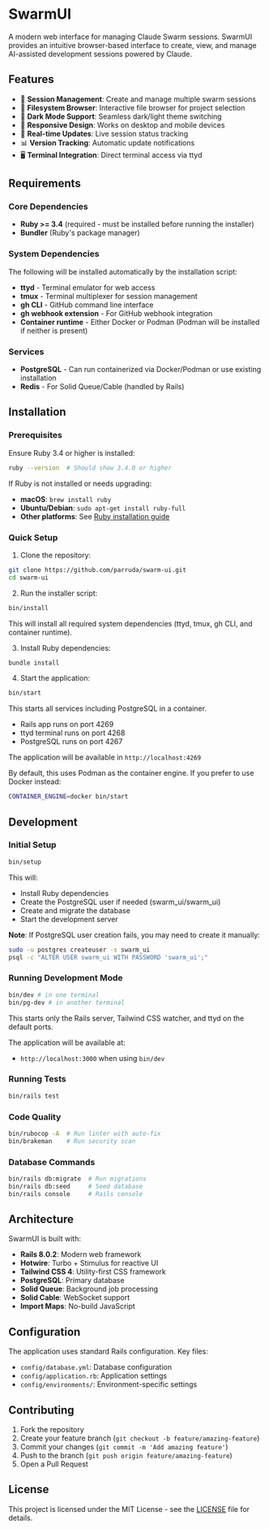 # SwarmUI

A modern web interface for managing Claude Swarm sessions. SwarmUI provides an intuitive browser-based interface to create, view, and manage AI-assisted development sessions powered by Claude.

## Features

- 🚀 **Session Management**: Create and manage multiple swarm sessions
- 📁 **Filesystem Browser**: Interactive file browser for project selection
- 🎨 **Dark Mode Support**: Seamless dark/light theme switching
- 📱 **Responsive Design**: Works on desktop and mobile devices
- 🔄 **Real-time Updates**: Live session status tracking
- 📊 **Version Tracking**: Automatic update notifications
- 🖥️ **Terminal Integration**: Direct terminal access via ttyd

## Requirements

### Core Dependencies
- **Ruby >= 3.4** (required - must be installed before running the installer)
- **Bundler** (Ruby's package manager)

### System Dependencies
The following will be installed automatically by the installation script:
- **ttyd** - Terminal emulator for web access
- **tmux** - Terminal multiplexer for session management
- **gh CLI** - GitHub command line interface
- **gh webhook extension** - For GitHub webhook integration
- **Container runtime** - Either Docker or Podman (Podman will be installed if neither is present)

### Services
- **PostgreSQL** - Can run containerized via Docker/Podman or use existing installation
- **Redis** - For Solid Queue/Cable (handled by Rails)

## Installation

### Prerequisites
Ensure Ruby 3.4 or higher is installed:
```bash
ruby --version  # Should show 3.4.0 or higher
```

If Ruby is not installed or needs upgrading:
- **macOS**: `brew install ruby`
- **Ubuntu/Debian**: `sudo apt-get install ruby-full`
- **Other platforms**: See [Ruby installation guide](https://www.ruby-lang.org/en/documentation/installation/)

### Quick Setup

1. Clone the repository:
```bash
git clone https://github.com/parruda/swarm-ui.git
cd swarm-ui
```

2. Run the installer script:
```bash
bin/install
```
This will install all required system dependencies (ttyd, tmux, gh CLI, and container runtime).

3. Install Ruby dependencies:
```bash
bundle install
```

4. Start the application:

```bash
bin/start
```
This starts all services including PostgreSQL in a container.
- Rails app runs on port 4269
- ttyd terminal runs on port 4268
- PostgreSQL runs on port 4267

The application will be available in `http://localhost:4269`

By default, this uses Podman as the container engine. If you prefer to use Docker instead:
```bash
CONTAINER_ENGINE=docker bin/start
```

## Development

### Initial Setup
```bash
bin/setup
```
This will:
- Install Ruby dependencies
- Create the PostgreSQL user if needed (swarm_ui/swarm_ui)
- Create and migrate the database
- Start the development server

**Note**: If PostgreSQL user creation fails, you may need to create it manually:
```bash
sudo -u postgres createuser -s swarm_ui
psql -c "ALTER USER swarm_ui WITH PASSWORD 'swarm_ui';"
```

### Running Development Mode
```bash
bin/dev # in one terminal
bin/pg-dev # in another terminal
```
This starts only the Rails server, Tailwind CSS watcher, and ttyd on the default ports.

The application will be available at:
- `http://localhost:3000` when using `bin/dev`


### Running Tests

```bash
bin/rails test
```

### Code Quality

```bash
bin/rubocop -A  # Run linter with auto-fix
bin/brakeman    # Run security scan
```

### Database Commands

```bash
bin/rails db:migrate  # Run migrations
bin/rails db:seed     # Seed database
bin/rails console     # Rails console
```

## Architecture

SwarmUI is built with:

- **Rails 8.0.2**: Modern web framework
- **Hotwire**: Turbo + Stimulus for reactive UI
- **Tailwind CSS 4**: Utility-first CSS framework
- **PostgreSQL**: Primary database
- **Solid Queue**: Background job processing
- **Solid Cable**: WebSocket support
- **Import Maps**: No-build JavaScript

## Configuration

The application uses standard Rails configuration. Key files:

- `config/database.yml`: Database configuration
- `config/application.rb`: Application settings
- `config/environments/`: Environment-specific settings

## Contributing

1. Fork the repository
2. Create your feature branch (`git checkout -b feature/amazing-feature`)
3. Commit your changes (`git commit -m 'Add amazing feature'`)
4. Push to the branch (`git push origin feature/amazing-feature`)
5. Open a Pull Request

## License

This project is licensed under the MIT License - see the [LICENSE](LICENSE) file for details.

